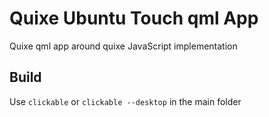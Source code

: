 # Quixe Ubuntu Touch qml App
Quixe qml app around quixe JavaScript implementation

## Build
Use `clickable` or `clickable --desktop` in the main folder
